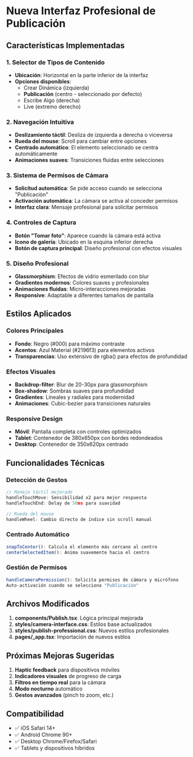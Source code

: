 # Nueva Interfaz Profesional de Publicación

## Características Implementadas

### 1. Selector de Tipos de Contenido
- **Ubicación**: Horizontal en la parte inferior de la interfaz
- **Opciones disponibles**:
  - Crear Dinámica (izquierda)
  - **Publicación** (centro - seleccionado por defecto)
  - Escribe Algo (derecha)
  - Live (extremo derecho)

### 2. Navegación Intuitiva
- **Deslizamiento táctil**: Desliza de izquierda a derecha o viceversa
- **Rueda del mouse**: Scroll para cambiar entre opciones
- **Centrado automático**: El elemento seleccionado se centra automáticamente
- **Animaciones suaves**: Transiciones fluidas entre selecciones

### 3. Sistema de Permisos de Cámara
- **Solicitud automática**: Se pide acceso cuando se selecciona "Publicación"
- **Activación automática**: La cámara se activa al conceder permisos
- **Interfaz clara**: Mensaje profesional para solicitar permisos

### 4. Controles de Captura
- **Botón "Tomar foto"**: Aparece cuando la cámara está activa
- **Icono de galería**: Ubicado en la esquina inferior derecha
- **Botón de captura principal**: Diseño profesional con efectos visuales

### 5. Diseño Profesional
- **Glassmorphism**: Efectos de vidrio esmerilado con blur
- **Gradientes modernos**: Colores suaves y profesionales
- **Animaciones fluidas**: Micro-interacciones mejoradas
- **Responsive**: Adaptable a diferentes tamaños de pantalla

## Estilos Aplicados

### Colores Principales
- **Fondo**: Negro (#000) para máximo contraste
- **Acentos**: Azul Material (#2196f3) para elementos activos
- **Transparencias**: Uso extensivo de rgba() para efectos de profundidad

### Efectos Visuales
- **Backdrop-filter**: Blur de 20-30px para glassmorphism
- **Box-shadow**: Sombras suaves para profundidad
- **Gradientes**: Lineales y radiales para modernidad
- **Animaciones**: Cubic-bezier para transiciones naturales

### Responsive Design
- **Móvil**: Pantalla completa con controles optimizados
- **Tablet**: Contenedor de 380x650px con bordes redondeados
- **Desktop**: Contenedor de 350x620px centrado

## Funcionalidades Técnicas

### Detección de Gestos
```javascript
// Manejo táctil mejorado
handleTouchMove: Sensibilidad x2 para mejor respuesta
handleTouchEnd: Delay de 50ms para suavidad

// Rueda del mouse
handleWheel: Cambio directo de índice sin scroll manual
```

### Centrado Automático
```javascript
snapToCenter(): Calcula el elemento más cercano al centro
centerSelectedItem(): Anima suavemente hacia el centro
```

### Gestión de Permisos
```javascript
handleCameraPermission(): Solicita permisos de cámara y micrófono
Auto-activación cuando se selecciona "Publicación"
```

## Archivos Modificados

1. **components/Publish.tsx**: Lógica principal mejorada
2. **styles/camera-interface.css**: Estilos base actualizados
3. **styles/publish-professional.css**: Nuevos estilos profesionales
4. **pages/_app.tsx**: Importación de nuevos estilos

## Próximas Mejoras Sugeridas

1. **Haptic feedback** para dispositivos móviles
2. **Indicadores visuales** de progreso de carga
3. **Filtros en tiempo real** para la cámara
4. **Modo nocturno** automático
5. **Gestos avanzados** (pinch to zoom, etc.)

## Compatibilidad

- ✅ iOS Safari 14+
- ✅ Android Chrome 90+
- ✅ Desktop Chrome/Firefox/Safari
- ✅ Tablets y dispositivos híbridos